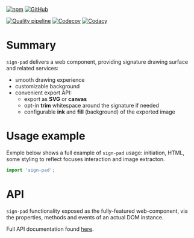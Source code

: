 [![npm](https://img.shields.io/npm/v/sign-pad.svg?label=npm%20sign-pad)](https://www.npmjs.com/package/sign-pad)
[![GitHub](https://img.shields.io/github/license/gullerya/sign-pad.svg)](https://github.com/gullerya/sign-pad)

[![Quality pipeline](https://github.com/gullerya/sign-pad/actions/workflows/quality.yml/badge.svg)](https://github.com/gullerya/sign-pad/actions/workflows/quality.yml)
[![Codecov](https://img.shields.io/codecov/c/github/gullerya/sign-pad/main.svg)](https://codecov.io/gh/gullerya/sign-pad/branch/main)
[![Codacy](https://img.shields.io/codacy/grade/375f658061bf4150b8a9125b5fe460ae.svg?logo=codacy)](https://app.codacy.com/gh/gullerya/sign-pad/dashboard)

# Summary

`sign-pad` delivers a web component, providing signature drawing surface and related services:
- smooth drawing experience
- customizable background
- convenient export API:
	- export as **SVG** or **canvas**
	- opt-in **trim** whitespace around the signature if needed
	- configurable **ink** and **fill** (background) of the exported image

# Usage example

Exmple below shows a full example of `sign-pad` usage: initiation, HTML, some styling to reflect focuses interaction and image extracton.

```js
import 'sign-pad';
```

# API

`sign-pad` functionality exposed as the fully-featured web-component, via the properties, methods and events of an actual DOM instance.

Full API documentation found [here](./docs/api.md).